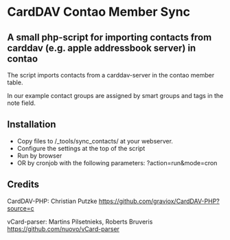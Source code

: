CardDAV Contao Member Sync
==========================

A small php-script for importing contacts from carddav (e.g. apple addressbook server) in contao
------------------------------------------------------------------------------------------------

The script imports contacts from a carddav-server in the contao member table.

In our example contact groups are assigned by smart groups and tags in the note field.

Installation
------------

- Copy files to /_tools/sync_contacts/ at your webserver.
- Configure the settings at the top of the script
- Run by browser
- OR by cronjob with the following parameters: ?action=run&mode=cron

Credits
-------

CardDAV-PHP: Christian Putzke
https://github.com/graviox/CardDAV-PHP?source=c

vCard-parser: Martins Pilsetnieks, Roberts Bruveris
https://github.com/nuovo/vCard-parser